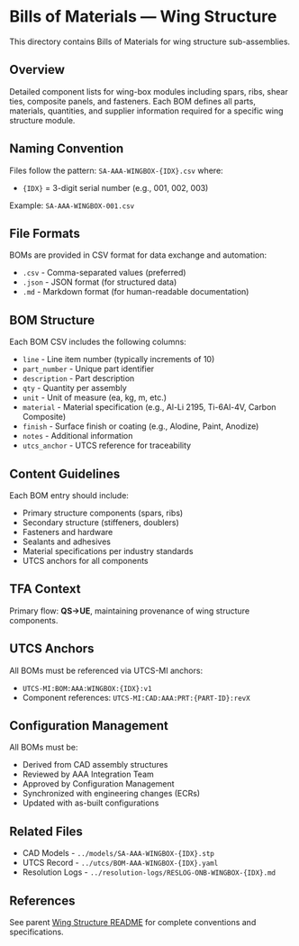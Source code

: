 # Bills of Materials — Wing Structure

This directory contains Bills of Materials for wing structure sub-assemblies.

## Overview

Detailed component lists for wing-box modules including spars, ribs, shear ties, composite panels, and fasteners. Each BOM defines all parts, materials, quantities, and supplier information required for a specific wing structure module.

## Naming Convention

Files follow the pattern: `SA-AAA-WINGBOX-{IDX}.csv` where:
- `{IDX}` = 3-digit serial number (e.g., 001, 002, 003)

Example: `SA-AAA-WINGBOX-001.csv`

## File Formats

BOMs are provided in CSV format for data exchange and automation:
- `.csv` - Comma-separated values (preferred)
- `.json` - JSON format (for structured data)
- `.md` - Markdown format (for human-readable documentation)

## BOM Structure

Each BOM CSV includes the following columns:
- `line` - Line item number (typically increments of 10)
- `part_number` - Unique part identifier
- `description` - Part description
- `qty` - Quantity per assembly
- `unit` - Unit of measure (ea, kg, m, etc.)
- `material` - Material specification (e.g., Al-Li 2195, Ti-6Al-4V, Carbon Composite)
- `finish` - Surface finish or coating (e.g., Alodine, Paint, Anodize)
- `notes` - Additional information
- `utcs_anchor` - UTCS reference for traceability

## Content Guidelines

Each BOM entry should include:
- Primary structure components (spars, ribs)
- Secondary structure (stiffeners, doublers)
- Fasteners and hardware
- Sealants and adhesives
- Material specifications per industry standards
- UTCS anchors for all components

## TFA Context

Primary flow: **QS→UE**, maintaining provenance of wing structure components.

## UTCS Anchors

All BOMs must be referenced via UTCS-MI anchors:
- `UTCS-MI:BOM:AAA:WINGBOX:{IDX}:v1`
- Component references: `UTCS-MI:CAD:AAA:PRT:{PART-ID}:revX`

## Configuration Management

All BOMs must be:
- Derived from CAD assembly structures
- Reviewed by AAA Integration Team
- Approved by Configuration Management
- Synchronized with engineering changes (ECRs)
- Updated with as-built configurations

## Related Files

- CAD Models - `../models/SA-AAA-WINGBOX-{IDX}.stp`
- UTCS Record - `../utcs/BOM-AAA-WINGBOX-{IDX}.yaml`
- Resolution Logs - `../resolution-logs/RESLOG-ONB-WINGBOX-{IDX}.md`

## References

See parent [Wing Structure README](../README.md) for complete conventions and specifications.
